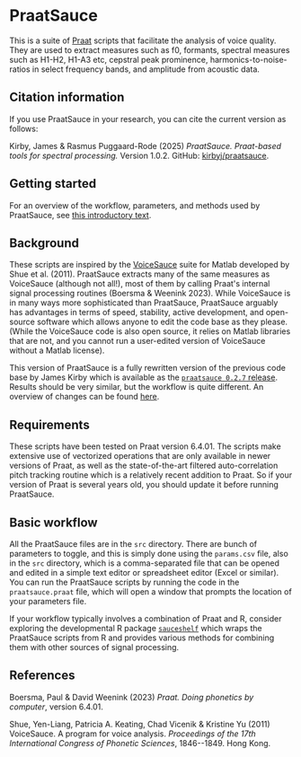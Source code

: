 # PraatSauce

This is a suite of [Praat](https://fon.hum.uva.nl/praat/) scripts that 
facilitate the analysis of voice quality. They are used to extract measures such 
as f0, formants, spectral measures such as H1-H2, H1-A3 etc, cepstral peak 
prominence, harmonics-to-noise-ratios in select frequency bands, and amplitude 
from acoustic data. 

## Citation information

If you use PraatSauce in your research, you can cite the current version as 
follows:

Kirby, James & Rasmus Puggaard-Rode (2025) *PraatSauce. Praat-based tools for
spectral processing.* Version 1.0.2. GitHub: [kirbyj/praatsauce](https://github.com/kirbyj/praatsauce).

## Getting started

For an overview of the workflow, parameters, and methods used by PraatSauce,
see [this introductory text](https://kirbyj.github.io/praatsauce/).

## Background

These scripts are inspired by the [VoiceSauce](https://www.phonetics.ucla.edu/voicesauce/) 
suite for Matlab developed by Shue et al. (2011). PraatSauce extracts many of the 
same measures as VoiceSauce (although not all!), most of them by calling Praat's 
internal signal processing routines (Boersma & Weenink 2023). While VoiceSauce 
is in many ways more sophisticated than PraatSauce, PraatSauce arguably has 
advantages in terms of speed, stability, active development, and open-source 
software which allows anyone to edit the code base as they please. (While the 
VoiceSauce code is also open source, it relies on Matlab libraries that are not, 
and you cannot run a user-edited version of VoiceSauce without a Matlab license).

This version of PraatSauce is a fully rewritten version of the previous code base 
by James Kirby which is available as the 
[`praatsauce 0.2.7` release](https://github.com/kirbyj/praatsauce/tree/0.2.7). 
Results should be very similar, but the workflow is quite different. 
An overview of changes can be found 
[here](https://github.com/kirbyj/praatsauce/blob/master/NEWS.md).

## Requirements

These scripts have been tested on Praat version 6.4.01. The scripts make 
extensive use of vectorized operations that are only available in newer versions 
of Praat, as well as the state-of-the-art filtered auto-correlation pitch 
tracking routine which is a relatively recent addition to Praat. So if your 
version of Praat is several years old, you should update it before running 
PraatSauce.

## Basic workflow

All the PraatSauce files are in the `src` directory. There are bunch of 
parameters to toggle, and this is simply done using the `params.csv` file, also 
in the `src` directory, which is a comma-separated file that can be opened and 
edited in a simple text editor or spreadsheet editor (Excel or similar). You can 
run the PraatSauce scripts by running the code in the `praatsauce.praat` file, 
which will open a window that prompts the location of your parameters file.

If your workflow typically involves a combination of Praat and R, consider 
exploring the developmental R package 
[`sauceshelf`](https://github.com/rpuggaardrode/sauceshelf) which wraps the
PraatSauce scripts from R and provides various methods for combining them with
other sources of signal processing. 


## References

Boersma, Paul & David Weenink (2023) *Praat. Doing phonetics by computer*, version 6.4.01.

Shue, Yen-Liang, Patricia A. Keating, Chad Vicenik & Kristine Yu (2011) VoiceSauce. 
A program for voice analysis. *Proceedings of the 17th International Congress of Phonetic Sciences*, 
1846--1849. Hong Kong. 
